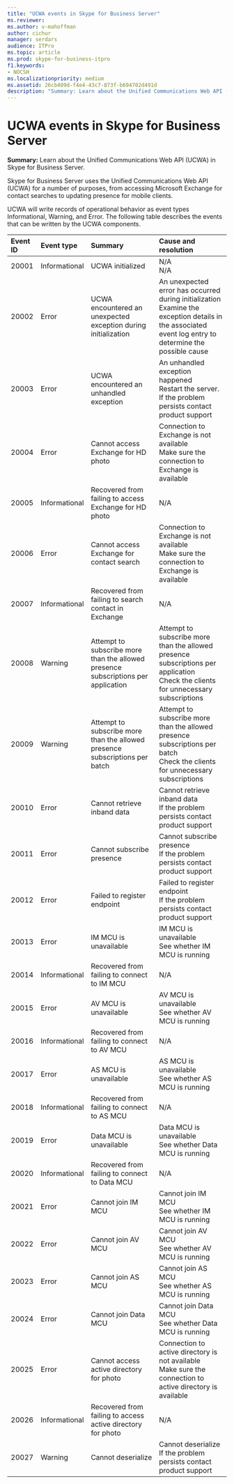 ```yaml
---
title: "UCWA events in Skype for Business Server"
ms.reviewer: 
ms.author: v-mahoffman
author: cichur
manager: serdars
audience: ITPro
ms.topic: article
ms.prod: skype-for-business-itpro
f1.keywords:
- NOCSH
ms.localizationpriority: medium
ms.assetid: 26cb409d-f4e4-43c7-873f-b694702d491d
description: "Summary: Learn about the Unified Communications Web API (UCWA) in Skype for Business Server."
---
```


# UCWA events in Skype for Business Server
 
**Summary:** Learn about the Unified Communications Web API (UCWA) in Skype for Business Server.
  
Skype for Business Server uses the Unified Communications Web API (UCWA) for a number of purposes, from accessing Microsoft Exchange for contact searches to updating presence for mobile clients.
  
UCWA will write records of operational behavior as event types Informational, Warning, and Error. The following table describes the events that can be written by the UCWA components.
  
|**Event ID**|**Event type**|**Summary**|**Cause and resolution**|
|:-----|:-----|:-----|:-----|
|20001  <br/> |Informational  <br/> |UCWA initialized  <br/> |N/A  <br/> N/A  <br/> |
|20002  <br/> |Error  <br/> |UCWA encountered an unexpected exception during initialization  <br/> |An unexpected error has occurred during initialization  <br/> Examine the exception details in the associated event log entry to determine the possible cause  <br/> |
|20003  <br/> |Error  <br/> |UCWA encountered an unhandled exception  <br/> |An unhandled exception happened  <br/> Restart the server. If the problem persists contact product support  <br/> |
|20004  <br/> |Error  <br/> |Cannot access Exchange for HD photo  <br/> |Connection to Exchange is not available  <br/> Make sure the connection to Exchange is available  <br/> |
|20005  <br/> |Informational  <br/> |Recovered from failing to access Exchange for HD photo  <br/> |N/A  <br/> |
|20006  <br/> |Error  <br/> |Cannot access Exchange for contact search  <br/> |Connection to Exchange is not available  <br/> Make sure the connection to Exchange is available  <br/> |
|20007  <br/> |Informational  <br/> |Recovered from failing to search contact in Exchange  <br/> |N/A  <br/> |
|20008  <br/> |Warning  <br/> |Attempt to subscribe more than the allowed presence subscriptions per application  <br/> |Attempt to subscribe more than the allowed presence subscriptions per application  <br/> Check the clients for unnecessary subscriptions  <br/> |
|20009  <br/> |Warning  <br/> |Attempt to subscribe more than the allowed presence subscriptions per batch  <br/> |Attempt to subscribe more than the allowed presence subscriptions per batch  <br/> Check the clients for unnecessary subscriptions  <br/> |
|20010  <br/> |Error  <br/> |Cannot retrieve inband data  <br/> |Cannot retrieve inband data  <br/> If the problem persists contact product support  <br/> |
|20011  <br/> |Error  <br/> |Cannot subscribe presence  <br/> |Cannot subscribe presence  <br/> If the problem persists contact product support  <br/> |
|20012  <br/> |Error  <br/> |Failed to register endpoint  <br/> |Failed to register endpoint  <br/> If the problem persists contact product support  <br/> |
|20013  <br/> |Error  <br/> |IM MCU is unavailable  <br/> |IM MCU is unavailable  <br/> See whether IM MCU is running  <br/> |
|20014  <br/> |Informational  <br/> |Recovered from failing to connect to IM MCU  <br/> |N/A  <br/> |
|20015  <br/> |Error  <br/> |AV MCU is unavailable  <br/> |AV MCU is unavailable  <br/> See whether AV MCU is running  <br/> |
|20016  <br/> |Informational  <br/> |Recovered from failing to connect to AV MCU  <br/> |N/A  <br/> |
|20017  <br/> |Error  <br/> |AS MCU is unavailable  <br/> |AS MCU is unavailable  <br/> See whether AS MCU is running  <br/> |
|20018  <br/> |Informational  <br/> |Recovered from failing to connect to AS MCU  <br/> |N/A  <br/> |
|20019  <br/> |Error  <br/> |Data MCU is unavailable  <br/> |Data MCU is unavailable  <br/> See whether Data MCU is running  <br/> |
|20020  <br/> |Informational  <br/> |Recovered from failing to connect to Data MCU  <br/> |N/A  <br/> |
|20021  <br/> |Error  <br/> |Cannot join IM MCU  <br/> |Cannot join IM MCU  <br/> See whether IM MCU is running  <br/> |
|20022  <br/> |Error  <br/> |Cannot join AV MCU  <br/> |Cannot join AV MCU  <br/> See whether AV MCU is running  <br/> |
|20023  <br/> |Error  <br/> |Cannot join AS MCU  <br/> |Cannot join AS MCU  <br/> See whether AS MCU is running  <br/> |
|20024  <br/> |Error  <br/> |Cannot join Data MCU  <br/> |Cannot join Data MCU  <br/> See whether Data MCU is running  <br/> |
|20025  <br/> |Error  <br/> |Cannot access active directory for photo  <br/> |Connection to active directory is not available  <br/> Make sure the connection to active directory is available  <br/> |
|20026  <br/> |Informational  <br/> |Recovered from failing to access active directory for photo  <br/> |N/A  <br/> |
|20027  <br/> |Warning  <br/> |Cannot deserialize  <br/> |Cannot deserialize  <br/> If the problem persists contact product support  <br/> |
   

